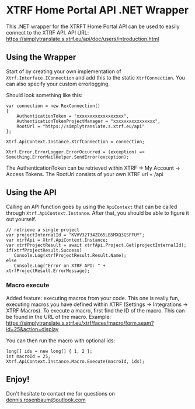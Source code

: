 # XTRF Home Portal API .NET Wrapper
This .NET wrapper for the XTRFT Home Portal API can be used to easily connect to the XTRF API.
API URL: https://simplytranslate.s.xtrf.eu/api/doc/users/introduction.html

## Using the Wrapper
Start of by creating your own implementation of `Xtrf.Interface.IConnection` and add this to the static `XtrfConnection`. 
You can also specify your custom errorlogging.

Should look something like this:
```
var connection = new RexConnection()
{
    AuthenticationToken = "xxxxxxxxxxxxxxxxxx",
    AuthenticationTokenProjectManager = "xxxxxxxxxxxxxxxx",
    RootUrl = "https://simplytranslate.s.xtrf.eu/api"
};

Xtrf.ApiContext.Instance.XtrfConnection = connection;

Xtrf.Error.ErrorLogger.ErrorOccurred = (exception) => Something.ErrorMailHelper.SendError(exception);
```

The AuthenticationToken can be retrieved within XTRF -> My Account -> Access Tokens.
The RootUrl consists of your own XTRF url + /api

## Using the API
Calling an API function goes by using the `ApiContext` that can be called through `Xtrf.ApiContext.Instance`. After that, you should be able to figure it out yourself.
```
// retrieve a single project
var projectInternalId = "KVVV32T34ZC65LB5MXQ3GSFFUY";
var xtrfApi = Xtrf.ApiContext.Instance;
var xtrfProjectResult = await xtrfApi.Project.Get(projectInternalId);
if(xtrfProjectResult.Success)
   Console.Log(xtrfProjectResult.Result.Name);
else
   Console.Log("Error on XTRF API: " + xtrfProjectResult.ErrorMessage);
```

### Macro execute
Added feature: executing macros from your code. 
This one is really fun, executing macros you have defined within XTRF (Settings -> Integrations -> XTRF Macros).
To execute a macro, first find the ID of the macro. This can be found in the URL of the macro. Example: https://simplytranslate.s.xtrf.eu/xtrf/faces/macro/form.seam?id=25&action=display

You can then run the macro with optional ids: 
```
long[] ids = new long[] { 1, 2 };
int macroId = 25;
Xtrf.ApiContext.Instance.Macro.Execute(macroId, ids);
```

## Enjoy!
Don't hesitate to contact me for questions on dennis.rosenbaum@outlook.com
